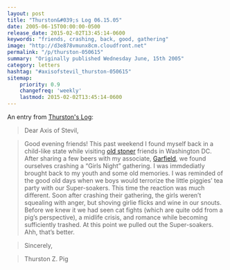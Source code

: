```yaml
---
layout: post
title: "Thurston&#039;s Log 06.15.05"
date: 2005-06-15T00:00:00-0500
release_date: 2015-02-02T13:45:14-0600
keywords: "friends, crashing, back, good, gathering"
image: "http://d3e878vmunx8cm.cloudfront.net"
permalink: "/p/thurston-050615"
summary: "Originally published Wednesday June, 15th 2005"
category: letters
hashtag: "#axisofstevil_thurston-050615"
sitemap:
    priority: 0.9
    changefreq: 'weekly'
    lastmod: 2015-02-02T13:45:14-0600
---
```


An entry from [Thurston's Log](/p/thurston):

> Dear Axis of Stevil,

> Good evening friends! This past weekend I found myself back in a child-like state while visiting [old stoner](http://d3e878vmunx8cm.cloudfront.net/assets/stoner.jpg) friends in Washington DC. After sharing a few beers with my associate, [Garfield](http://d3e878vmunx8cm.cloudfront.net/assets/garfield[crickets].jpg), we found ourselves crashing a “Girls Night” gathering. I was immdediatly brought back to my youth and some old memories. I was reminded of the good old days when we boys would terrorize the little piggies’ tea party with our Super-soakers. This time the reaction was much different. Soon after crashing their gathering, the girls weren’t squealing with anger, but shoving girlie flicks and wine in our snouts. Before we knew it we had seen cat fights (which are quite odd from a pig’s perspective), a midlife crisis, and romance while becoming sufficiently trashed. At this point we pulled out the Super-soakers. Ahh, that’s better.

> Sincerely,

> Thurston Z. Pig
